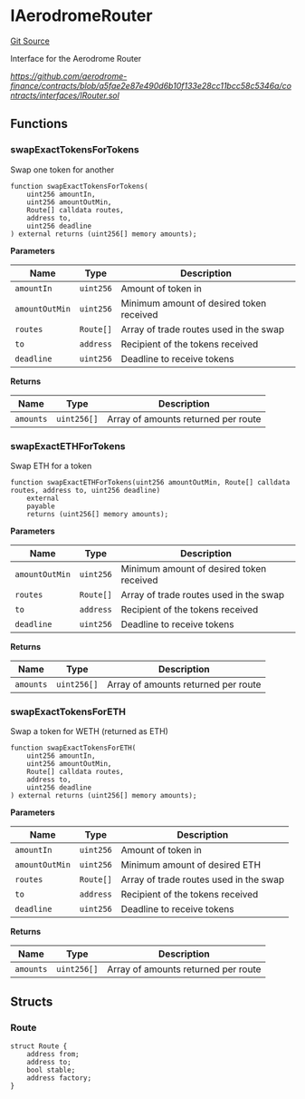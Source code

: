 # IAerodromeRouter
[Git Source](https://github.com/seamless-protocol/ilm-v2/blob/40214436ae3956021858cb95e6ff881f6ede8e11/src/interfaces/periphery/IAerodromeRouter.sol)

Interface for the Aerodrome Router

*https://github.com/aerodrome-finance/contracts/blob/a5fae2e87e490d6b10f133e28cc11bcc58c5346a/contracts/interfaces/IRouter.sol*


## Functions
### swapExactTokensForTokens

Swap one token for another


```solidity
function swapExactTokensForTokens(
    uint256 amountIn,
    uint256 amountOutMin,
    Route[] calldata routes,
    address to,
    uint256 deadline
) external returns (uint256[] memory amounts);
```
**Parameters**

|Name|Type|Description|
|----|----|-----------|
|`amountIn`|`uint256`|    Amount of token in|
|`amountOutMin`|`uint256`|Minimum amount of desired token received|
|`routes`|`Route[]`|      Array of trade routes used in the swap|
|`to`|`address`|          Recipient of the tokens received|
|`deadline`|`uint256`|    Deadline to receive tokens|

**Returns**

|Name|Type|Description|
|----|----|-----------|
|`amounts`|`uint256[]`|    Array of amounts returned per route|


### swapExactETHForTokens

Swap ETH for a token


```solidity
function swapExactETHForTokens(uint256 amountOutMin, Route[] calldata routes, address to, uint256 deadline)
    external
    payable
    returns (uint256[] memory amounts);
```
**Parameters**

|Name|Type|Description|
|----|----|-----------|
|`amountOutMin`|`uint256`|Minimum amount of desired token received|
|`routes`|`Route[]`|      Array of trade routes used in the swap|
|`to`|`address`|          Recipient of the tokens received|
|`deadline`|`uint256`|    Deadline to receive tokens|

**Returns**

|Name|Type|Description|
|----|----|-----------|
|`amounts`|`uint256[]`|    Array of amounts returned per route|


### swapExactTokensForETH

Swap a token for WETH (returned as ETH)


```solidity
function swapExactTokensForETH(
    uint256 amountIn,
    uint256 amountOutMin,
    Route[] calldata routes,
    address to,
    uint256 deadline
) external returns (uint256[] memory amounts);
```
**Parameters**

|Name|Type|Description|
|----|----|-----------|
|`amountIn`|`uint256`|    Amount of token in|
|`amountOutMin`|`uint256`|Minimum amount of desired ETH|
|`routes`|`Route[]`|      Array of trade routes used in the swap|
|`to`|`address`|          Recipient of the tokens received|
|`deadline`|`uint256`|    Deadline to receive tokens|

**Returns**

|Name|Type|Description|
|----|----|-----------|
|`amounts`|`uint256[]`|    Array of amounts returned per route|


## Structs
### Route

```solidity
struct Route {
    address from;
    address to;
    bool stable;
    address factory;
}
```


